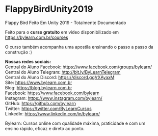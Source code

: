 # FlappyBirdUnity2019  
Flappy Bird Feito Em Unity 2019 - Totalmente Documentado  

Feito para o **curso gratuito** em vídeo disponibilizado em https://bylearn.com.br/courses  

O curso também acompanha uma apostila ensinando o passo a passo da construção :)  

**Nossas redes sociais:**   
Central do Aluno Facebook: https://www.facebook.com/groups/bylearn/  
Central do Aluno Telegram: http://bit.ly/ByLearnTelegram  
Central do Aluno Discord: https://discord.gg/rXAyaxM  
Site: https://www.bylearn.com.br  
Blog: https://blog.bylearn.com.br  
Facebook: https://www.facebook.com/bylearn  
Instagram: https://www.instagram.com/bylearn/  
GitHub: https://github.com/bylearn  	
Twitter: https://twitter.com/ByLearnCursos  
LinkedIn: https://www.linkedin.com/in/bylearn/  


Bylearn: Cursos online com qualidade máxima, praticidade e com um ensino rápido, eficaz e direto ao ponto.  
